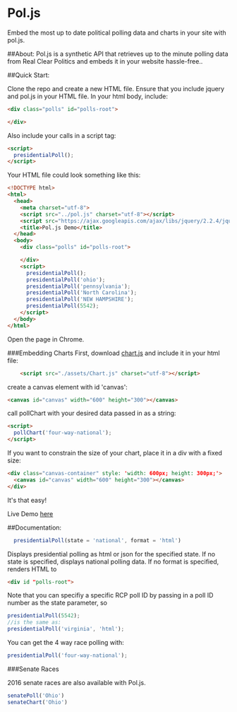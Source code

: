 # Pol.js
Embed the most up to date political polling data and charts in your site with pol.js.

##About:
Pol.js is a synthetic API that retrieves up to the minute polling data from Real Clear Politics and embeds it in your website hassle-free..

##Quick Start:

Clone the repo and create a new HTML file.
Ensure that you include jquery and pol.js in your HTML file.
In your html body, include:
```html
<div class="polls" id="polls-root">

</div>
```


Also include your calls in a script tag:
```html
<script>
  presidentialPoll();
</script>
```
Your HTML file could look something like this:
```html
<!DOCTYPE html>
<html>
  <head>
    <meta charset="utf-8">
    <script src="../pol.js" charset="utf-8"></script>
    <script src="https://ajax.googleapis.com/ajax/libs/jquery/2.2.4/jquery.min.js"></script>
    <title>Pol.js Demo</title>
  </head>
  <body>
    <div class="polls" id="polls-root">

    </div>
    <script>
      presidentialPoll();
      presidentialPoll('ohio');
      presidentialPoll('pennsylvania');
      presidentialPoll('North Carolina');
      presidentialPoll('NEW HAMPSHIRE');
      presidentialPoll(5542);
    </script>
  </body>
</html>
```
Open the page in Chrome.

###Embedding Charts
First, download [chart.js](http://www.chartjs.org/) and include it in your html file:
```html
    <script src="./assets/Chart.js" charset="utf-8"></script>
```
create a canvas element with id 'canvas':
```html
<canvas id="canvas" width="600" height="300"></canvas>
```
call pollChart with your desired data passed in as a string:
```html
<script>
  pollChart('four-way-national');
</script>
```
If you want to constrain the size of your chart, place it in a div with a fixed size:
```html
<div class="canvas-container" style: 'width: 600px; height: 300px;'>
  <canvas id="canvas" width="600" height="300"></canvas>
</div>
```
It's that easy!

Live Demo [here](http://www.pauloliva.com/chart-demo.html)

##Documentation:
```JavaScript
  presidentialPoll(state = 'national', format = 'html')
```
Displays presidential polling as html or json for the specified state. If no state is specified, displays national polling data. If no format is specified, renders HTML to
```html
<div id "polls-root">
```
Note that you can specifiy a specific RCP poll ID by passing in a poll ID number as the state parameter, so
```JavaScript
presidentialPoll(5542);
//is the same as:
presidentialPoll('virginia', 'html');
```
You can get the 4 way race polling with:
```JavaScript
presidentialPoll('four-way-national');
```

###Senate Races

2016 senate races are also available with Pol.js.

```JavaScript
senatePoll('Ohio')
senateChart('Ohio')
```
